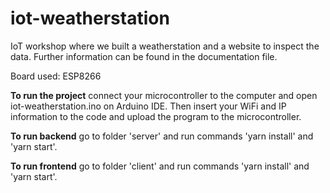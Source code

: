 # iot-weatherstation
IoT workshop where we built a weatherstation and a website to inspect the data. Further information can be found in the documentation file.

Board used: ESP8266


**To run the project** connect your microcontroller to the computer and open iot-weatherstation.ino on Arduino IDE. Then insert your WiFi and IP information to the code and upload the program to the microcontroller.

**To run backend** go to folder 'server' and run commands 'yarn install' and 'yarn start'.

**To run frontend** go to folder 'client' and run commands 'yarn install' and 'yarn start'.
